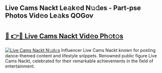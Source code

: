 ## Live Cams Nackt Le𝚊k𝚎d N𝚞𝚍es - Part-pse Photos Vid𝚎o Le𝚊ks QOGov

# <h2><a href="http://fb3xir.evod.top/?m=Live+Cams+Nackt">🔗 👉🔴 Live Cams Nackt Vid𝚎o Ph𝚘t𝚘s</a></h2>

[![Live Cams Nackt N𝚞d𝚎s](https://i.imgur.com/8V9OHl7.gif)](http://fb3xir.evod.top/?m=Live+Cams+Nackt)
Influencer Live Cams Nackt known for posting dance-themed content and lifestyle snippets. Renowned public figure Live Cams Nackt, celebrated for their remarkable achievements in the field of entertainment. 
